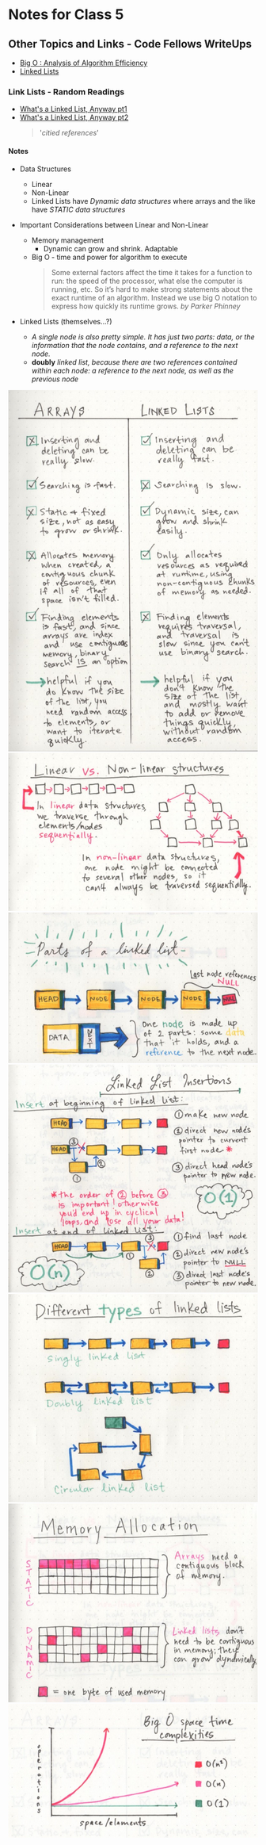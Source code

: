 # Notes for Class 5

## Other Topics and Links - Code Fellows WriteUps

* [Big O : Analysis of Algorithm Efficiency](https://codefellows.github.io/common_curriculum/data_structures_and_algorithms/Code_401/class-05/resources/big_oh.html)
* [Linked Lists](https://codefellows.github.io/common_curriculum/data_structures_and_algorithms/Code_401/class-05/resources/singly_linked_list.html)

### Link Lists - Random Readings

* [What's a Linked List, Anyway pt1](https://medium.com/basecs/whats-a-linked-list-anyway-part-1-d8b7e6508b9d)
* [What's a Linked List, Anyway pt2](https://medium.com/basecs/whats-a-linked-list-anyway-part-2-131d96f71996)
  > '_citied references_'

#### Notes

* Data Structures
  * Linear
  * Non-Linear
  * Linked Lists have _Dynamic data structures_ where arrays and the like have _STATIC data structures_

* Important Considerations between Linear and Non-Linear
  * Memory management
    * Dynamic can grow and shrink. Adaptable
  * Big O - time and power for algorithm to execute
    > Some external factors affect the time it takes for a function to run: the speed of the processor, what else the computer is running, etc. So it’s hard to make strong statements about the exact runtime of an algorithm. Instead we use big O notation to express how quickly its runtime grows. _by Parker Phinney_

* Linked Lists (themselves...?)
  * _A single node is also pretty simple. It has just two parts: data, or the information that the node contains, and a reference to the next node._
  * **doubly** _linked list, because there are two references contained within each node: a reference to the next node, as well as the previous node_

![infos](./img/infos.jpeg)
![linear and non lists](./img/linear%20and%20non%20lists.jpeg)
![ll node](./img/ll%20node.jpeg)
![ll insertions](./img/ll%20insertions.jpeg)
![ll types](./img/ll%20types.jpeg)
![linear and non memory](./img/linear%20and%20non%20memory.jpeg)
![big O time](./img/big%20O%20time.jpeg)
